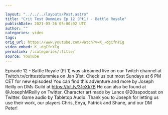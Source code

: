 ```yaml
---

layout: "../../../layouts/Post.astro"
title: "Crit Test Dummies Ep 12 (Pt1) - Battle Royale"
publishDate: 2021-03-26 05:00:02 UTC
author: ""
categories: video
tags: 
orig_url: https://www.youtube.com/watch?v=K_-dgCfnYCg
video_embed: K_-dgCfnYCg
permalink: /:categories/:title/
source: YouTube
---
```

Episode 12 - Battle Royale (Pt 1) was streamed live on our Twitch channel at Twitch.tv/crittestdummies on Jan 31st. Check us out most Sundays at 6 PM CET for new episodes! You can find this adventure and more by Joseph Reilly on DMs Guild at https://bit.ly/31eXk7B He can also be found at @JosephMReilly on Twitter. Character art made by Lance @20sapodcast on Twitter. Game audio by Tabletop Audio. Thank you to Joseph for letting us use their work, our players Chris, Enya, Patrick and Shane, and our DM Peter!